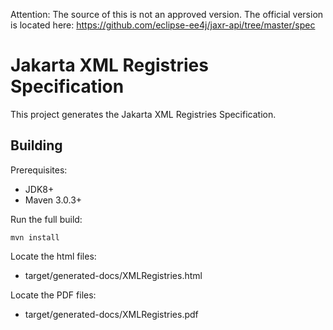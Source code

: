 Attention:  The source of this is not an approved version.   The official version is located here:  https://github.com/eclipse-ee4j/jaxr-api/tree/master/spec

Jakarta XML Registries Specification
====================================

This project generates the Jakarta XML Registries Specification.

Building
--------

Prerequisites:

* JDK8+
* Maven 3.0.3+

Run the full build:

`mvn install`

Locate the html files:
- target/generated-docs/XMLRegistries.html

Locate the PDF files:
- target/generated-docs/XMLRegistries.pdf
